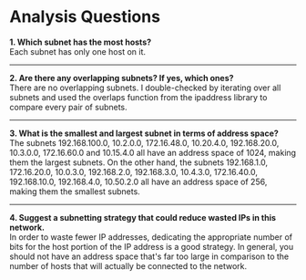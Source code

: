 # Analysis Questions

**1. Which subnet has the most hosts?**  
 Each subnet has only one host on it.

---

**2. Are there any overlapping subnets? If yes, which ones?**  
There are no overlapping subnets. I double-checked by iterating over all subnets and used the overlaps function from the ipaddress library to compare every pair of subnets.

---

**3. What is the smallest and largest subnet in terms of address space?**  
The subnets 192.168.100.0, 10.2.0.0, 172.16.48.0, 10.20.4.0, 192.168.20.0, 10.3.0.0, 172.16.60.0 and 10.15.4.0 all have an address space of 1024, making them the largest subnets. On the other hand, the subnets 192.168.1.0, 172.16.20.0, 10.0.3.0, 192.168.2.0, 192.168.3.0, 10.4.3.0, 172.16.40.0, 192.168.10.0, 192.168.4.0, 10.50.2.0 all have an address space of 256, making them the smallest subnets.

---

**4. Suggest a subnetting strategy that could reduce wasted IPs in this network.**  
In order to waste fewer IP addresses, dedicating the appropriate number of bits for the host portion of the IP address is a good strategy. In general, you should not have an address space that's far too large in comparison to the number of hosts that will actually be connected to the network.